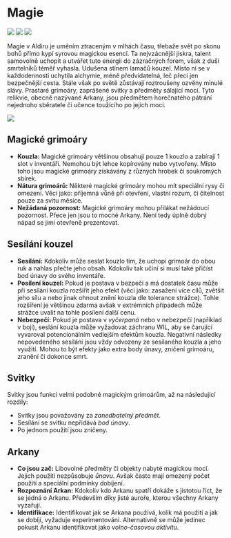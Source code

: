# Magie

<img src="/assets/sep_line.png"/>

<img src="/assets/Magic.webp"/>

<img src="/assets/sep_line.png"/>

Magie v Aldiru je uměním ztraceným v mlhách času, třebaže svět po skonu bohů přímo kypí syrovou magickou esencí. Ta nejvzácnější jiskra, talent samovolně uchopit a utvářet tuto energii do zázračných forem, však z duší smrtelníků téměř vyhasla. Udušena stínem lamačů kouzel. Místo ní se v každodennosti uchytila alchymie, méně předvídatelná, leč přeci jen bezpečnější cesta. Stále však po světě zůstávají roztroušeny ozvěny minulé slávy. Prastaré grimoáry, zaprášené svitky a předměty sálající mocí. Tyto relikvie, obecně nazývané Arkany, jsou předmětem horečnatého pátrání nejednoho sběratele či učence toužícího po jejich moci.

<img src="/assets/sep_line.png"/>

## Magické grimoáry

- **Kouzla:** Magické grimoáry většinou obsahují pouze 1 kouzlo a zabírají 1 slot v inventáři. Nemohou být lehce kopírovány nebo vytvořeny. Místo toho jsou magické grimoáry získávány z různých hrobek či soukromých sbírek.
- **Nátura grimoárů:** Některé magické grimoáry mohou mít speciální rysy či omezení. Věci jako: příjemná vůně při otevření, vlastní rozum, či čitelnost pouze za svitu měsíce.
- **Nežádaná pozornost:** Magické grimoáry mohou přilákat nežádoucí pozornost. Přece jen jsou to mocné Arkany. Není tedy úplně dobrý nápad se jimi otevřeně prezentovat.

## Sesílání kouzel

- **Sesílání:** Kdokoliv může seslat kouzlo tím, že uchopí grimoár do obou ruk a nahlas přečte jeho obsah. Kdokoliv tak učiní si musí také přičíst bod únavy do svého inventáře.
- **Posílení kouzel:** Pokud je postava v bezpečí a má dostatek času může při sesílání kouzla rozšířit jeho efekt (věci jako: zasažení více cílů, zvětšit jeho sílu a nebo jinak ohnout znění kouzla dle tolerance strážce). Tohle rozšíření je většinou zdarma avšak v extrémních případech může strážce uvalit na tohle posílení další cenu.
- **Nebezpečí:** Pokud je postava v *vyčerpaná* nebo v nebezpečí (například v boji), seslání kouzla může vyžadovat záchranu WIL, aby se čarující vyvaroval potencionálním vedlejším efektům kouzla. Negativní následky nepovedeného sesílání jsou vždy odvozeny ze sesílaného kouzla a jeho využití. Mohou to být efekty jako extra body únavy, zničení grimoáru, zranění či dokonce smrt.

## Svitky 

Svitky jsou funkcí velmi podobné magickým grimoárům, až na následující rozdíly:

-  Svitky jsou považovány za *zanedbatelný předmět*.
- Sesílání se svitku nepřidává *bod únavy*.
- Po jednom použití jsou zničeny.

## Arkany

- **Co jsou zač:** Libovolné předměty či objekty nabyté magickou mocí. Jejich použití nezpůsobuje *ůnavu*. Avšak často mají omezený počet použití a speciální podmínky dobíjení.
- **Rozpoznání Arkan:** Kdokoliv kdo Arkanu spatří dokáže s jistotou říct, že se jedná o Arkanu. Především díky jisté auroře, kterou všechny Arkany vyzařují.
- **Identifikace:** Identifikovat jak se Arkana používá, kolik má použití a jak se dobíjí, vyžaduje experimentování. Alternativně se může jedinec pokusit Arkanu identifikovat jako *volno-časovou aktivitu*.
